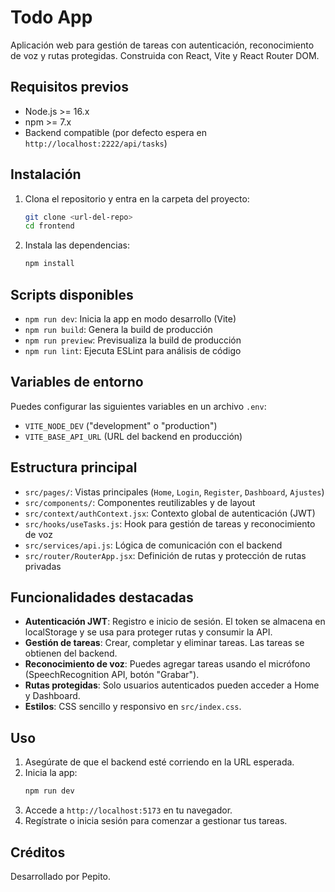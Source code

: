 # Todo App

Aplicación web para gestión de tareas con autenticación, reconocimiento de voz y rutas protegidas. Construida con React, Vite y React Router DOM.

## Requisitos previos
- Node.js >= 16.x
- npm >= 7.x
- Backend compatible (por defecto espera en `http://localhost:2222/api/tasks`)

## Instalación

1. Clona el repositorio y entra en la carpeta del proyecto:
   ```bash
   git clone <url-del-repo>
   cd frontend
   ```
2. Instala las dependencias:
   ```bash
   npm install
   ```

## Scripts disponibles
- `npm run dev`: Inicia la app en modo desarrollo (Vite)
- `npm run build`: Genera la build de producción
- `npm run preview`: Previsualiza la build de producción
- `npm run lint`: Ejecuta ESLint para análisis de código

## Variables de entorno
Puedes configurar las siguientes variables en un archivo `.env`:
- `VITE_NODE_DEV` ("development" o "production")
- `VITE_BASE_API_URL` (URL del backend en producción)

## Estructura principal
- `src/pages/`: Vistas principales (`Home`, `Login`, `Register`, `Dashboard`, `Ajustes`)
- `src/components/`: Componentes reutilizables y de layout
- `src/context/authContext.jsx`: Contexto global de autenticación (JWT)
- `src/hooks/useTasks.js`: Hook para gestión de tareas y reconocimiento de voz
- `src/services/api.js`: Lógica de comunicación con el backend
- `src/router/RouterApp.jsx`: Definición de rutas y protección de rutas privadas

## Funcionalidades destacadas
- **Autenticación JWT**: Registro e inicio de sesión. El token se almacena en localStorage y se usa para proteger rutas y consumir la API.
- **Gestión de tareas**: Crear, completar y eliminar tareas. Las tareas se obtienen del backend.
- **Reconocimiento de voz**: Puedes agregar tareas usando el micrófono (SpeechRecognition API, botón "Grabar").
- **Rutas protegidas**: Solo usuarios autenticados pueden acceder a Home y Dashboard.
- **Estilos**: CSS sencillo y responsivo en `src/index.css`.

## Uso
1. Asegúrate de que el backend esté corriendo en la URL esperada.
2. Inicia la app:
   ```bash
   npm run dev
   ```
3. Accede a `http://localhost:5173` en tu navegador.
4. Regístrate o inicia sesión para comenzar a gestionar tus tareas.

## Créditos
Desarrollado por Pepito.
